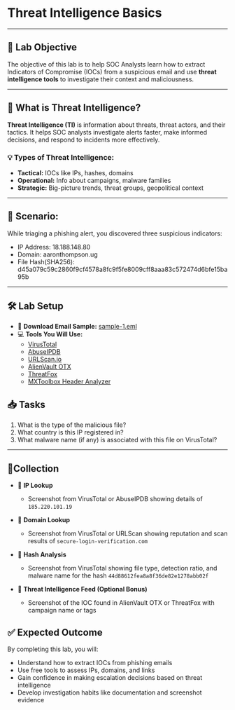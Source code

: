 # **Threat Intelligence Basics**

---

## 🎯 **Lab Objective**

The objective of this lab is to help SOC Analysts learn how to extract Indicators of Compromise (IOCs) from a suspicious email and use **threat intelligence tools** to investigate their context and maliciousness.


---

## 📘 **What is Threat Intelligence?**

**Threat Intelligence (TI)** is information about threats, threat actors, and their tactics. It helps SOC analysts investigate alerts faster, make informed decisions, and respond to incidents more effectively.

### 💡 Types of Threat Intelligence:
- **Tactical:** IOCs like IPs, hashes, domains
- **Operational:** Info about campaigns, malware families
- **Strategic:** Big-picture trends, threat groups, geopolitical context

---

## 💼 **Scenario:**

While triaging a phishing alert, you discovered three suspicious indicators:

- IP Address: 18.188.148.80
- Domain: aaronthompson.ug
- File Hash(SHA256): d45a079c59c2860f9cf4578a8fc9f5fe8009cff8aaa83c572474d6bfe15ba95b

---

## 🛠️ **Lab Setup**

- 📩 **Download Email Sample:** [sample-1.eml](sandbox:/mnt/data/sample-1.eml)  
- 💻 **Tools You Will Use:**
  - [VirusTotal](https://www.virustotal.com)
  - [AbuseIPDB](https://abuseipdb.com)
  - [URLScan.io](https://urlscan.io)
  - [AlienVault OTX](https://otx.alienvault.com/)
  - [ThreatFox](https://threatfox.abuse.ch/)
  - [MXToolbox Header Analyzer](https://mxtoolbox.com/EmailHeaders.aspx)


## 📥 **Tasks**

1. What is the type of the malicious file?
2. What country is this IP registered in?  
3. What malware name (if any) is associated with this file on VirusTotal?

---

## 📸Collection

- 🔹 **IP Lookup**  
  - Screenshot from VirusTotal or AbuseIPDB showing details of `185.220.101.19`

- 🔹 **Domain Lookup**  
  - Screenshot from VirusTotal or URLScan showing reputation and scan results of `secure-login-verification.com`

- 🔹 **Hash Analysis**  
  - Screenshot from VirusTotal showing file type, detection ratio, and malware name for the hash `44d88612fea8a8f36de82e1278abb02f`

- 🔹 **Threat Intelligence Feed (Optional Bonus)**  
  - Screenshot of the IOC found in AlienVault OTX or ThreatFox with campaign name or tags

## ✅ **Expected Outcome**

By completing this lab, you will:
- Understand how to extract IOCs from phishing emails  
- Use free tools to assess IPs, domains, and links  
- Gain confidence in making escalation decisions based on threat intelligence  
- Develop investigation habits like documentation and screenshot evidence
